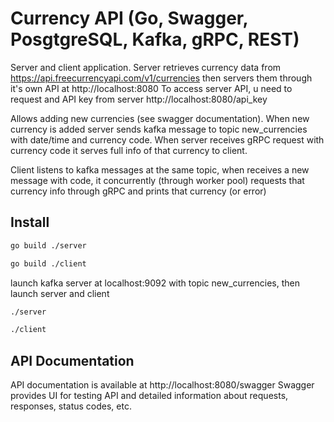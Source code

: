 # Currency API (Go, Swagger, PosgtgreSQL, Kafka, gRPC, REST)
Server and client application. Server retrieves currency data from https://api.freecurrencyapi.com/v1/currencies then servers them through it's own API at http://localhost:8080 To access server API, u need to request and API key from server http://localhost:8080/api_key

Allows adding new currencies (see swagger documentation). When new currency is added server sends kafka message to topic new_currencies with date/time and currency code. When server receives gRPC request with currency code it serves full info of that currency to client.

Client listens to kafka messages at the same topic, when receives a new message with code, it concurrently (through worker pool) requests that currency info through gRPC and prints that currency (or error)
## Install
```bash
go build ./server
```
```bash
go build ./client
```
launch kafka server at localhost:9092 with topic new_currencies, then launch server and client
```bash
./server
```
```bash
./client
```
## API Documentation
API documentation is available at http://localhost:8080/swagger
Swagger provides UI for testing API and detailed information about requests, responses, status codes, etc.